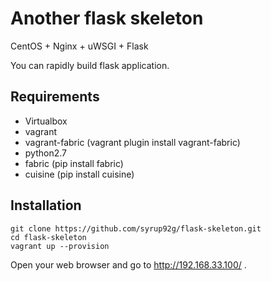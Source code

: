 # Another flask skeleton

CentOS + Nginx + uWSGI + Flask

You can rapidly build flask application.

## Requirements

* Virtualbox
* vagrant
* vagrant-fabric (vagrant plugin install vagrant-fabric)
* python2.7
* fabric (pip install fabric)
* cuisine (pip install cuisine)

## Installation

    git clone https://github.com/syrup92g/flask-skeleton.git
    cd flask-skeleton
    vagrant up --provision

Open your web browser and go to http://192.168.33.100/ .

